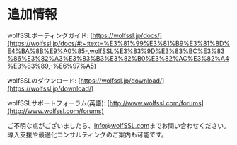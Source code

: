 # 追加情報

wolfSSLポーティングガイド: [https://wolfssl.jp/docs/](https://wolfssl.jp/docs/#:~:text=%E3%81%99%E3%81%B9%E3%81%8D%E4%BA%8B%E9%A0%85-,wolfSSL%E3%83%9D%E3%83%BC%E3%83%86%E3%82%A3%E3%83%B3%E3%82%B0%E3%82%AC%E3%82%A4%E3%83%89,-%E6%97%A5)

wolfSSLのダウンロード: [https://wolfssl.jp/download/](https://wolfssl.jp/download/)

wolfSSLサポートフォーラム(英語): [http://www.wolfssl.com/forums](http://www.wolfssl.com/forums)

ご不明な点がございましたら、[info@wolfSSL.com](mailto:info@wolfSSL.com)までお問い合わせください。
導入支援や最適化コンサルティングのご案内も可能です。
